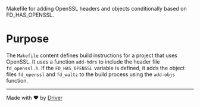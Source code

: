 <!--------------------------------------------------------------------------------->
<!-- IMPORTANT: This file is auto-generated by Driver (https://driver.ai). -------->
<!-- Manual edits may be overwritten on future commits. --------------------------->
<!--------------------------------------------------------------------------------->

Makefile for adding OpenSSL headers and objects conditionally based on FD_HAS_OPENSSL.

# Purpose
The `Makefile` content defines build instructions for a project that uses OpenSSL. It uses a function `add-hdrs` to include the header file `fd_openssl.h`. If the `FD_HAS_OPENSSL` variable is defined, it adds the object files `fd_openssl` and `fd_waltz` to the build process using the `add-objs` function.

---
Made with ❤️ by [Driver](https://www.driver.ai/)